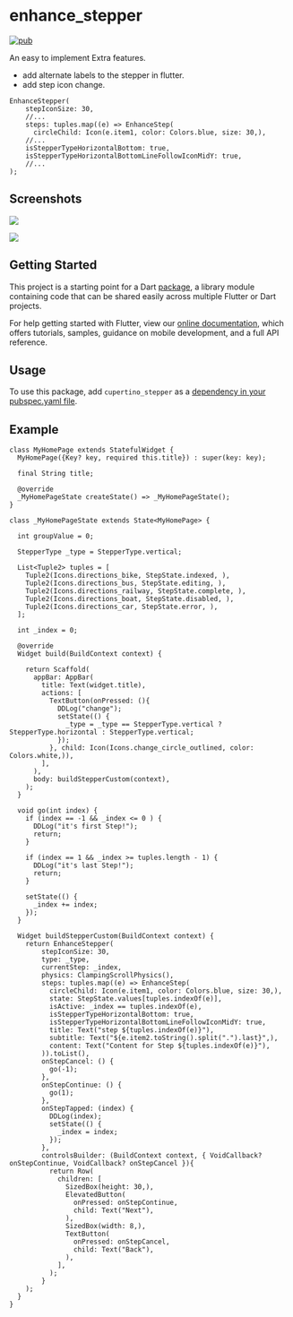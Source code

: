 # enhance_stepper

[![pub](https://img.shields.io/pub/v/enhance_stepper.svg)](https://pub.dev/packages/enhance_stepper)


An easy to implement Extra features.

* add alternate labels to the stepper in flutter.
* add step icon change.

```
EnhanceStepper(
    stepIconSize: 30,
    //...
    steps: tuples.map((e) => EnhanceStep(
      circleChild: Icon(e.item1, color: Colors.blue, size: 30,),
    //...
    isStepperTypeHorizontalBottom: true,
    isStepperTypeHorizontalBottomLineFollowIconMidY: true,
    //...
);
```
## Screenshots

![](https://github.com/shang1219178163/enhance_stepper/blob/main/screenshot/Simulator%20Screen%20Shot%20-%20iPhone%2011%20Pro%20-%202021-07-02%20at%2015.53.19.png?raw=true)

![](https://github.com/shang1219178163/enhance_stepper/blob/main/screenshot/Simulator%20Screen%20Shot%20-%20iPhone%2011%20Pro%20-%202021-07-02%20at%2015.53.22.png?raw=true)


## Getting Started

This project is a starting point for a Dart
[package](https://flutter.dev/developing-packages/),
a library module containing code that can be shared easily across
multiple Flutter or Dart projects.

For help getting started with Flutter, view our 
[online documentation](https://flutter.dev/docs), which offers tutorials, 
samples, guidance on mobile development, and a full API reference.

## Usage

To use this package, add `cupertino_stepper` as a [dependency in your pubspec.yaml file](https://flutter.io/platform-plugins/).

## Example

```
class MyHomePage extends StatefulWidget {
  MyHomePage({Key? key, required this.title}) : super(key: key);

  final String title;

  @override
  _MyHomePageState createState() => _MyHomePageState();
}

class _MyHomePageState extends State<MyHomePage> {

  int groupValue = 0;
  
  StepperType _type = StepperType.vertical;

  List<Tuple2> tuples = [
    Tuple2(Icons.directions_bike, StepState.indexed, ),
    Tuple2(Icons.directions_bus, StepState.editing, ),
    Tuple2(Icons.directions_railway, StepState.complete, ),
    Tuple2(Icons.directions_boat, StepState.disabled, ),
    Tuple2(Icons.directions_car, StepState.error, ),
  ];

  int _index = 0;

  @override
  Widget build(BuildContext context) {

    return Scaffold(
      appBar: AppBar(
        title: Text(widget.title),
        actions: [
          TextButton(onPressed: (){
            DDLog("change");
            setState(() {
              _type = _type == StepperType.vertical ? StepperType.horizontal : StepperType.vertical;
            });
          }, child: Icon(Icons.change_circle_outlined, color: Colors.white,)),
        ],
      ),
      body: buildStepperCustom(context),
    );
  }

  void go(int index) {
    if (index == -1 && _index <= 0 ) {
      DDLog("it's first Step!");
      return;
    }

    if (index == 1 && _index >= tuples.length - 1) {
      DDLog("it's last Step!");
      return;
    }

    setState(() {
      _index += index;
    });
  }

  Widget buildStepperCustom(BuildContext context) {
    return EnhanceStepper(
        stepIconSize: 30,
        type: _type,
        currentStep: _index,
        physics: ClampingScrollPhysics(),
        steps: tuples.map((e) => EnhanceStep(
          circleChild: Icon(e.item1, color: Colors.blue, size: 30,),
          state: StepState.values[tuples.indexOf(e)],
          isActive: _index == tuples.indexOf(e),
          isStepperTypeHorizontalBottom: true,
          isStepperTypeHorizontalBottomLineFollowIconMidY: true,
          title: Text("step ${tuples.indexOf(e)}"),
          subtitle: Text("${e.item2.toString().split(".").last}",),
          content: Text("Content for Step ${tuples.indexOf(e)}"),
        )).toList(),
        onStepCancel: () {
          go(-1);
        },
        onStepContinue: () {
          go(1);
        },
        onStepTapped: (index) {
          DDLog(index);
          setState(() {
            _index = index;
          });
        },
        controlsBuilder: (BuildContext context, { VoidCallback? onStepContinue, VoidCallback? onStepCancel }){
          return Row(
            children: [
              SizedBox(height: 30,),
              ElevatedButton(
                onPressed: onStepContinue,
                child: Text("Next"),
              ),
              SizedBox(width: 8,),
              TextButton(
                onPressed: onStepCancel, 
                child: Text("Back"), 
              ),
            ],
          );
        }
    );
  }
}
```